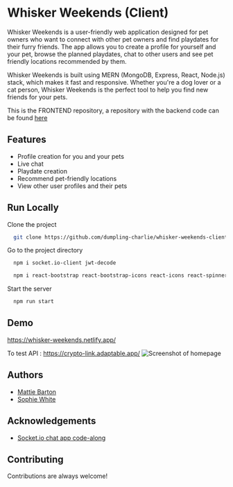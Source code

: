 
# Whisker Weekends (Client)

Whisker Weekends is a user-friendly web application designed for pet owners who want to connect with other pet owners and find playdates for their furry friends. The app allows you to create a profile for yourself and your pet, browse the planned playdates, chat to other users and see pet friendly locations recommended by them.

Whisker Weekends is built using MERN (MongoDB, Express, React, Node.js) stack, which makes it fast and responsive. Whether you're a dog lover or a cat person, Whisker Weekends is the perfect tool to help you find new friends for your pets.

This is the FRONTEND repository, a repository with the backend code can be found [here](https://github.com/dumpling-charlie/whisker-weekends-server)



## Features

- Profile creation for you and your pets
- Live chat
- Playdate creation
- Recommend pet-friendly locations
- View other user profiles and their pets



## Run Locally

Clone the project

```bash
  git clone https://github.com/dumpling-charlie/whisker-weekends-client.git
```

Go to the project directory

```bash
  npm i socket.io-client jwt-decode 
```
```bash
  npm i react-bootstrap react-bootstrap-icons react-icons react-spinners 
```

Start the server

```bash
  npm run start
```


## Demo

https://whisker-weekends.netlify.app/

To test API : https://crypto-link.adaptable.app/
<img src="/images/demo.jpg" alt="Screenshot of homepage" title="Homepage">


## Authors

- [Mattie Barton](https://github.com/maitlandbarton)
- [Sophie White](https://github.com/SElizaWhi)


## Acknowledgements

 - [Socket.io chat app code-along](https://novu.co/blog/building-a-chat-app-with-socket-io-and-react/)

## Contributing

Contributions are always welcome!

